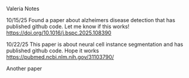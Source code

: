 Valeria Notes

10/15/25
Found a paper about alzheimers disease detection that has published github code. Let me know if this works! 
https://doi.org/10.1016/j.bspc.2025.108390

10/22/25
This paper is about neural cell instance segmentation and has published github code. Hope it works
https://pubmed.ncbi.nlm.nih.gov/31103790/

Another paper
